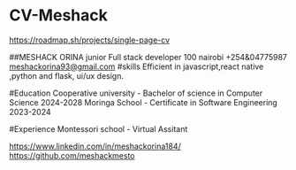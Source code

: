 # CV-Meshack
https://roadmap.sh/projects/single-page-cv

##MESHACK ORINA
junior Full stack developer
100 nairobi
+254&04775987
meshackorina93@gmail.com
#skills
Efficient in javascript,react native ,python and flask, ui/ux design.

#Education
Cooperative university - Bachelor of science in Computer Science 2024-2028
Moringa School - Certificate in Software Engineering 2023-2024

#Experience
Montessori school - Virtual Assitant



https://www.linkedin.com/in/meshackorina184/
https://github.com/meshackmesto
